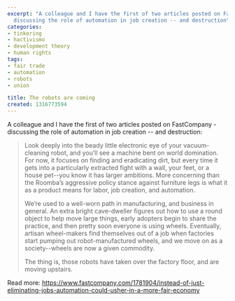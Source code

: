 ```yaml
---
excerpt: "A colleague and I have the first of two articles posted on FastCompany -
  discussing the role of automation in job creation -- and destruction"
categories:
- tinkering
- hactivismo
- development theory
- human rights
tags:
- fair trade
- automation
- robots
- union

title: The robots are coming
created: 1316773594
---
```

A colleague and I have the first of two articles posted on FastCompany - discussing the role of automation in job creation -- and destruction:

<blockquote>
Look deeply into the beady little electronic eye of your vacuum-cleaning robot, and you’ll see a machine bent on world domination. For now, it focuses on finding and eradicating dirt, but every time it gets into a particularly extracted fight with a wall, your feet, or a house pet--you know it has larger ambitions. More concerning than the Roomba’s aggressive policy stance against furniture legs is what it as a product means for labor, job creation, and automation.

We’re used to a well-worn path in manufacturing, and business in general. An extra bright cave-dweller figures out how to use a round object to help move large things, early adopters begin to share the practice, and then pretty soon everyone is using wheels. Eventually, artisan wheel-makers find themselves out of a job when factories start pumping out robot-manufactured wheels, and we move on as a society--wheels are now a given commodity.

The thing is, those robots have taken over the factory floor, and are moving upstairs.
</blockquote>

Read more: https://www.fastcompany.com/1781904/instead-of-just-eliminating-jobs-automation-could-usher-in-a-more-fair-economy
